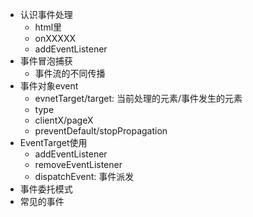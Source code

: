 - 认识事件处理
  - html里
  - onXXXXX
  - addEventListener
- 事件冒泡捕获
  - 事件流的不同传播
- 事件对象event
  - evnetTarget/target: 当前处理的元素/事件发生的元素
  - type
  - clientX/pageX
  - preventDefault/stopPropagation
- EventTarget使用
  - addEventListener
  - removeEventListener
  - dispatchEvent: 事件派发
- 事件委托模式
- 常见的事件